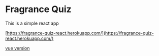 # Fragrance Quiz

This is a simple react app

[https://fragrance-quiz-react.herokuapp.com/](https://fragrance-quiz-react.herokuapp.com/)

[vue version](https://github.com/lizch3n/vue-test-project)
